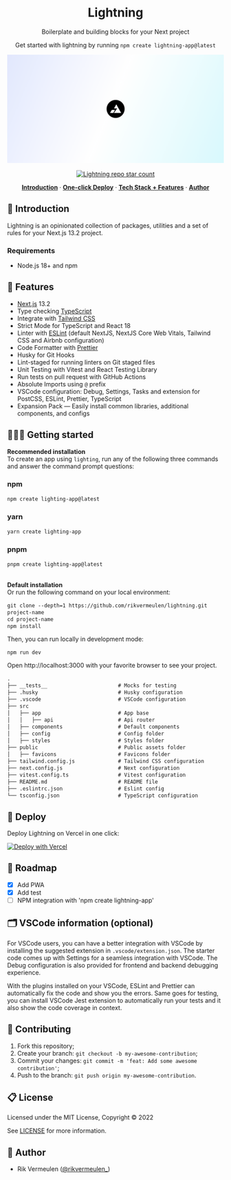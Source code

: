 <h1 align="center">Lightning</h1>

<p align="center">
  Boilerplate and building blocks for your Next project
</p>
<p align="center">
  Get started with lightning by running <code>npm create lightning-app@latest</code>
</p>

![header](./.github/header.png)

<p align="center">
  <a href="https://github.com/rikvermeulen/lightning">
    <img src="https://img.shields.io/github/stars/rikvermeulen/lightning?label=rikvermeulen%2Flightning" alt="Lightning repo star count" />
  </a>
</p>

<p align="center">
  <a href="#introduction"><strong>Introduction</strong></a> ·
  <a href="#deploy"><strong>One-click Deploy</strong></a> ·
  <a href="#features"><strong>Tech Stack + Features</strong></a> ·
  <a href="#author"><strong>Author</strong></a>
</p>

## 👋 Introduction

Lightning is an opinionated collection of packages, utilities and a set of rules for your Next.js 13.2 project.

### Requirements

- Node.js 18+ and npm

## 🎁 Features

- [Next.js](https://nextjs.org) 13.2
- Type checking [TypeScript](https://www.typescriptlang.org)
- Integrate with [Tailwind CSS](https://tailwindcss.com)
- Strict Mode for TypeScript and React 18
- Linter with [ESLint](https://eslint.org) (default NextJS, NextJS Core Web Vitals, Tailwind CSS and Airbnb configuration)
- Code Formatter with [Prettier](https://prettier.io)
- Husky for Git Hooks
- Lint-staged for running linters on Git staged files
- Unit Testing with Vitest and React Testing Library
- Run tests on pull request with GitHub Actions
- Absolute Imports using `@` prefix
- VSCode configuration: Debug, Settings, Tasks and extension for PostCSS, ESLint, Prettier, TypeScript
- Expansion Pack — Easily install common libraries, additional components, and configs

## 👨🏻‍💻 Getting started

**Recommended installation**<br> 
To create an app using `lighting`, run any of the following three commands and answer the command prompt questions:

### npm

```bash
npm create lighting-app@latest
```

### yarn

```bash
yarn create lighting-app
```

### pnpm

```bash
pnpm create lighting-app@latest
```
\
**Default installation**
<br/>
Or run the following command on your local environment:

```shell
git clone --depth=1 https://github.com/rikvermeulen/lightning.git project-name
cd project-name
npm install
```

Then, you can run locally in development mode:

```shell
npm run dev
```

Open http://localhost:3000 with your favorite browser to see your project.

```shell
.
├── __tests__                       # Mocks for testing
├── .husky                          # Husky configuration
├── .vscode                         # VSCode configuration
├── src                             
│   ├── app                         # App base
│   │   ├── api                     # Api router
│   ├── components                  # Default components
│   ├── config                      # Config folder
│   ├── styles                      # Styles folder
├── public                          # Public assets folder
│   ├── favicons                    # Favicons folder
├── tailwind.config.js              # Tailwind CSS configuration
├── next.config.js                  # Next configuration
├── vitest.config.ts                # Vitest configuration
├── README.md                       # README file
├── .eslintrc.json                  # Eslint config
└── tsconfig.json                   # TypeScript configuration

```

## 🚀 Deploy

Deploy Lightning on Vercel in one click:

[![Deploy with Vercel](https://vercel.com/button)](https://vercel.com/new/git/external?repository-url=https%3A%2F%2Fgithub.com%2Frikvermeulen%2Flightning)

## 📅 Roadmap

- [x] Add PWA
- [x] Add test
- [ ] NPM integration with 'npm create lightning-app' 

## 🗂 VSCode information (optional)

For VSCode users, you can have a better integration with VSCode by installing the suggested extension in `.vscode/extension.json`. The starter code comes up with Settings for a seamless integration with VSCode. The Debug configuration is also provided for frontend and backend debugging experience.

With the plugins installed on your VSCode, ESLint and Prettier can automatically fix the code and show you the errors. Same goes for testing, you can install VSCode Jest extension to automatically run your tests and it also show the code coverage in context.

## 🤝 Contributing

1. Fork this repository;
2. Create your branch: `git checkout -b my-awesome-contribution`;
3. Commit your changes: `git commit -m 'feat: Add some awesome contribution'`;
4. Push to the branch: `git push origin my-awesome-contribution`.

## 📋 License

Licensed under the MIT License, Copyright © 2022

See [LICENSE](LICENSE) for more information.

## 👤 Author

- Rik Vermeulen ([@rikvermeulen_](https://twitter.com/rikvermeulen_))
